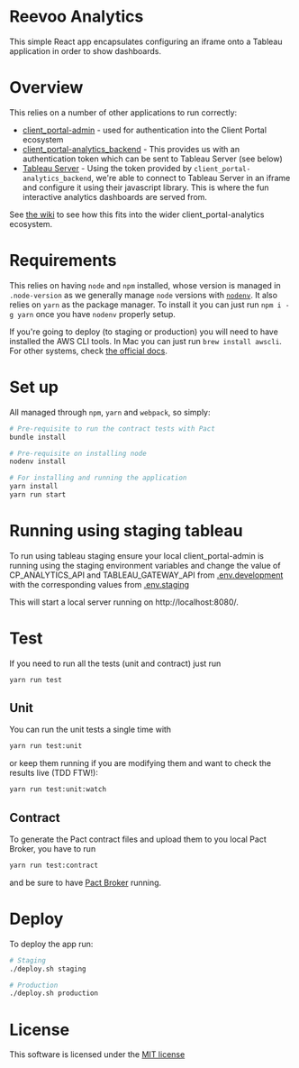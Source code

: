 # Reevoo Analytics

This simple React app encapsulates configuring an iframe onto a Tableau application in order to show dashboards.

# Overview

This relies on a number of other applications to run correctly:

* [client_portal-admin](https://github.com/reevoo/client_portal-admin) - used for authentication into the Client Portal ecosystem
* [client_portal-analytics_backend](https://github.com/reevoo/client_portal-analytics/tree/master/backend) - This provides us with an authentication token which can be sent to Tableau Server (see below)
* [Tableau Server](http://www.tableau.com/products/server) - Using the token provided by `client_portal-analytics_backend`, we're able to connect to Tableau Server in an iframe and configure it using their javascript library. This is where the fun interactive analytics dashboards are served from.

See [the wiki](https://reevoo.atlassian.net/wiki/display/PLAT/MyReevoo+Analytics+-+Technical+Architecture+Diagram) to see how this fits into the wider client_portal-analytics ecosystem.

# Requirements

This relies on having `node` and `npm` installed, whose version is managed in `.node-version` as we generally manage `node` versions with [`nodenv`](https://github.com/nodenv/nodenv). It also relies on `yarn` as the package manager. To install it you can just run `npm i -g yarn` once you have `nodenv` properly setup.

If you're going to deploy (to staging or production) you will need to have installed the AWS CLI tools. In Mac you can just run `brew install awscli`. For other systems, check [the official docs](https://aws.amazon.com/cli/).

# Set up

All managed through `npm`, `yarn` and `webpack`, so simply:

```bash
# Pre-requisite to run the contract tests with Pact
bundle install

# Pre-requisite on installing node
nodenv install

# For installing and running the application
yarn install
yarn run start
```

# Running using staging tableau

To run using tableau staging ensure your local client_portal-admin is running using the staging environment variables 
and change the value of CP_ANALYTICS_API and TABLEAU_GATEWAY_API from [.env.development](/.env.development) with the corresponding values from [.env.staging](.env.staging)

This will start a local server running on http://localhost:8080/.

# Test

If you need to run all the tests (unit and contract) just run

```bash
yarn run test
```

## Unit

You can run the unit tests a single time with

```bash
yarn run test:unit
```

or keep them running if you are modifying them and want to check the results live (TDD FTW!):

```bash
yarn run test:unit:watch
```

## Contract

To generate the Pact contract files and upload them to you local Pact Broker, you have to run

```bash
yarn run test:contract
```

and be sure to have [Pact Broker](https://github.com/reevoo/pact_broker) running.

# Deploy

To deploy the app run:

```bash
# Staging
./deploy.sh staging

# Production
./deploy.sh production
```

# License

This software is licensed under the [MIT license](https://opensource.org/licenses/MIT)

